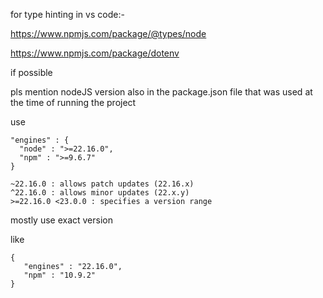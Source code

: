 for type hinting in vs code:-

https://www.npmjs.com/package/@types/node

https://www.npmjs.com/package/dotenv

if possible

pls mention nodeJS version also in the package.json file
that was used at the time of running the project

use

```
"engines" : {
  "node" : ">=22.16.0",
  "npm" : ">=9.6.7"
}
```

```
~22.16.0 : allows patch updates (22.16.x)
^22.16.0 : allows minor updates (22.x.y)
>=22.16.0 <23.0.0 : specifies a version range
```

mostly use exact version

like
```
{
   "engines" : "22.16.0",
   "npm" : "10.9.2"
}
```
